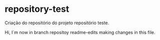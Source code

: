 # repository-test
Criação do repositório do projeto repositório teste.

Hi,
I´m now in branch repositoy readme-edits making changes in
this file.
